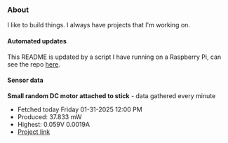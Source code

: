 ### About
I like to build things. I always have projects that I'm working on.

#### Automated updates
This README is updated by a script I have running on a Raspberry Pi, can see the repo [here](https://github.com/jdc-cunningham/raspi-git-repo-updater).

#### Sensor data


**Small random DC motor attached to stick** - data gathered every minute
- Fetched today Friday 01-31-2025 12:00 PM
- Produced: 37.833 mW
- Highest: 0.059V 0.0019A
- [Project link](https://github.com/jdc-cunningham/turbine-raspi)